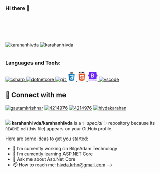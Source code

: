 ### Hi there 👋

<!--<h2 align="center">✨ Hi <a href="https://github.com/karahanhivda/"><img src="https://media.giphy.com/media/hvRJCLFzcasrR4ia7z/giphy.gif" width="25"></a> I'm Hivda ✨</h2>

<br>

- 🔭 I’m currently learning Full Stack Development
- 🌱 I’m currently learning [Asp.Net Core](https://www.youtube.com/playlist?list=PLKnjBHu2xXNNkinaVhPqPZG0ubaLN63ci)
- 📫 How to reach me: hivda.krhn@gmail.com
<!--- 😄 Pronouns: she
 - 👯 I’m looking to collaborate on ...
- 🤔 I’m looking for help with ...
- 💬 Ask me about ...-->

#
<p align="center"> <a href="https://github.com/ryo-ma/github-profile-trophy"><img src="https://github-profile-trophy.vercel.app/?username=karahanhivda&&row=1&theme=monokai" alt="" /></a></p>



#
<img align="center" width="450" src="https://github-readme-stats.vercel.app/api?username=karahanhivda&show_icons=true&theme=radical" alt="karahanhivda"/>   <img align="center" src="https://github-readme-stats.vercel.app/api/top-langs?username=karahanhivda&show_icons=true&locale=en&layout=compact&langs_count=8&theme=dark" alt="karahanhivda"/>
#
<h3 align="left">Languages and Tools:</h3>
<p align="left" >
  <a href="https://docs.microsoft.com/en-us/dotnet/csharp/" target="_blank"> <img src="https://seeklogo.com/images/C/c-sharp-c-logo-02F17714BA-seeklogo.com.png" alt="csharp" width="27" height="30"/> </a>
<a href="https://dotnet.microsoft.com/" target="_blank"> <img src="https://upload.wikimedia.org/wikipedia/commons/thumb/e/ee/.NET_Core_Logo.svg/1200px-.NET_Core_Logo.svg.png" alt="dotnetcore" width="30" height="30"/> </a>
  <a href="https://git-scm.com/" target="_blank"> <img src="https://www.vectorlogo.zone/logos/git-scm/git-scm-icon.svg" alt="git" width="30" height="30"/> </a>
<a href="https://www.w3schools.com/css/" target="_blank"> <img src="https://raw.githubusercontent.com/devicons/devicon/master/icons/css3/css3-original-wordmark.svg" alt="css3" width="28" height="28"/> </a> 
<a href="https://www.w3.org/html/" target="_blank"> <img src="https://raw.githubusercontent.com/devicons/devicon/master/icons/html5/html5-original-wordmark.svg" alt="html5" width="30" height="30"/> </a> 
<a href="https://getbootstrap.com" target="_blank"> <img src="https://raw.githubusercontent.com/devicons/devicon/master/icons/bootstrap/bootstrap-plain-wordmark.svg" alt="bootstrap" width="30" height="30"/> </a>
<a href="https://code.visualstudio.com/" target="_blank"> <img src="https://upload.wikimedia.org/wikipedia/commons/thumb/9/9a/Visual_Studio_Code_1.35_icon.svg/1024px-Visual_Studio_Code_1.35_icon.svg.png" alt="vscode" width="30" height="30"/> </a>

</p>


## 🔗 Connect with me 
<p align="left">
<a href="https://www.linkedin.com/in/hivdakarahan/" target="blank"><img align="center" src="https://raw.githubusercontent.com/rahuldkjain/github-profile-readme-generator/master/src/images/icons/Social/linked-in-alt.svg" alt="gautamkrishnar" height="30" width="40"  /></a>
<a href="https://www.instagram.com/hivdakarahan/" target="blank"><img align="center" src="https://img.icons8.com/color/48/000000/instagram-new--v1.png" alt="4214976" height="40" width="40" /></a>
<a href="https://github.com/karahanhivda" target="blank"><img align="center" src="https://img.icons8.com/color/48/000000/github--v1.png" alt="4214976" /></a>
<a href="https://www.hackerrank.com/hivdakarahan" target="blank"><img align="center" src="https://raw.githubusercontent.com/rahuldkjain/github-profile-readme-generator/master/src/images/icons/Social/hackerrank.svg" alt="hivdakarahan" height="40" width="40" /></a>
  
##
![](https://komarev.com/ghpvc/?username=karahanhivda&color=red)
**karahanhivda/karahanhivda** is a ✨ _special_ ✨ repository because its `README.md` (this file) appears on your GitHub profile.

Here are some ideas to get you started:

- 🔭 I’m currently working on BilgeAdam Technology
- 🌱 I’m currently learning ASP.NET Core
- 💬 Ask me about Asp.Net Core
- 📫 How to reach me: hivda.krhn@gmail.com
-->
